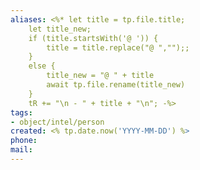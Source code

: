 ```yaml
---
aliases: <%* let title = tp.file.title;
	let title_new;
	if (title.startsWith('@ ')) {
		title = title.replace("@ ","");;
	}
	else {
		title_new = "@ " + title
		await tp.file.rename(title_new)
	}	
	tR += "\n - " + title + "\n"; -%>
tags:
- object/intel/person
created: <% tp.date.now('YYYY-MM-DD') %>
phone:
mail:
---
```



